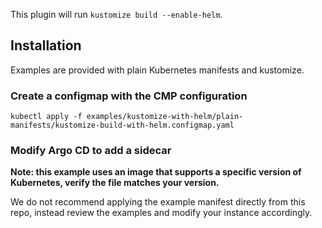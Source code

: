 This plugin will run `kustomize build --enable-helm`.

## Installation
Examples are provided with plain Kubernetes manifests and kustomize.

### Create a configmap with the CMP configuration

`kubectl apply -f examples/kustomize-with-helm/plain-manifests/kustomize-build-with-helm.configmap.yaml`

### Modify Argo CD to add a sidecar

**Note: this example uses an image that supports a specific version of Kubernetes, verify the file matches your version.**

We do not recommend applying the example manifest directly from this repo, instead review the examples and modify your instance accordingly. 